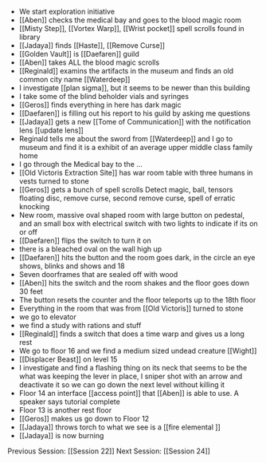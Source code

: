 - We start exploration initiative
- [[Aben]] checks the medical bay and goes to the blood magic room
- [[Misty Step]], [[Vortex Warp]], [[Wrist pocket]] spell scrolls found in library
- [[Jadaya]] finds [[Haste]], [[Remove Curse]]
- [[Golden Vault]] is [[Daefaren]] guild
- [[Aben]] takes ALL the blood magic scrolls
- [[Reginald]] examins the artifacts in the museum and finds an old common city name [[Waterdeep]]
- I investigate [[plan sigma]], but it seems to be newer than this building
- I take some of the blind beholder vials and syringes 
- [[Geros]] finds everything in here has dark magic
- [[Daefaren]] is filling out his report to his guild by asking me questions
- [[Jadaya]] gets a new [[Tome of Communication]] with the notification lens [[update lens]] 
- Reginald tells me about the sword from [[Waterdeep]] and I go to museum and find it is a exhibit of an average upper middle class family home
- I go through the Medical bay to the ...
- [[Old Victoris Extraction Site]] has war room table with three humans in vests turned to stone
- [[Geros]] gets a bunch of spell scrolls Detect magic, ball, tensors floating disc, remove curse, second remove curse, spell of erratic knocking
- New room, massive oval shaped room with large button on pedestal, and an small box with electrical switch with two lights to indicate if its on or off
- [[Daefaren]] flips the switch to turn it on
- there is a bleached oval on the wall high up
- [[Daefaren]] hits the button and the room goes dark, in the circle an eye shows, blinks and shows and 18
- Seven doorframes that are sealed off with wood
- [[Aben]] hits the switch and the room shakes and the floor goes down 30 feet 
- The button resets the counter and the floor teleports up to the 18th floor
- Everything in the room that was from [[Old Victoris]] turned to stone 
- we go to elevator
- we find a study with rations and stuff
- [[Reginald]] finds a switch that does a time warp and gives us a long rest
- We go to floor 16 and we find a medium sized undead creature [[Wight]]
- [[Displacer Beast]] on level 15
- I investigate and find a flashing thing on its neck that seems to be the what was keeping the lever in place, I sniper shot with an arrow and deactivate it so we can go down the next level without killing it
- Floor 14 an interface [[access point]] that [[Aben]] is able to use. A speaker says tutorial complete 
- Floor 13 is another rest floor
- [[Geros]] makes us go down to Floor 12
- [[Jadaya]] throws torch to what we see is a [[fire elemental ]]
- [[Jadaya]] is now burning 

Previous Session: [[Session 22]]
Next Session: [[Session 24]]